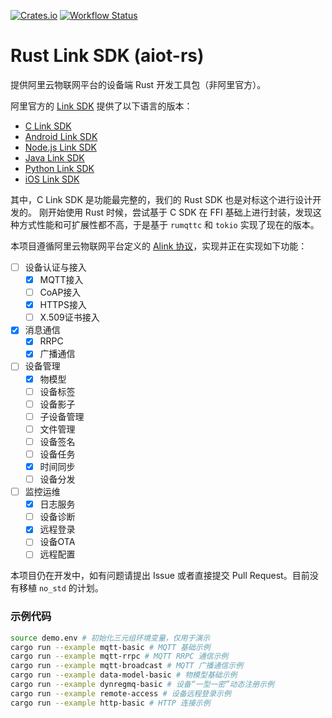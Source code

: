 [![Crates.io](https://img.shields.io/crates/v/aiot.svg)](https://crates.io/crates/aiot)
[![Workflow Status](https://github.com/lebai-robotics/aiot-rust/actions/workflows/rust.yml/badge.svg)](https://github.com/lebai-robotics/aiot-rust/actions/workflows/rust.yml)

# Rust Link SDK (aiot-rs)

提供阿里云物联网平台的设备端 Rust 开发工具包（非阿里官方）。

阿里官方的 [Link SDK](https://help.aliyun.com/document_detail/96596.html) 提供了以下语言的版本：
- [C Link SDK](https://help.aliyun.com/document_detail/163753.html)
- [Android Link SDK](https://help.aliyun.com/document_detail/96605.html)
- [Node.js Link SDK](https://help.aliyun.com/document_detail/96617.html)
- [Java Link SDK](https://help.aliyun.com/document_detail/97330.html)
- [Python Link SDK](https://help.aliyun.com/document_detail/98291.html)
- [iOS Link SDK](https://help.aliyun.com/document_detail/100532.html)

其中，C Link SDK 是功能最完整的，我们的 Rust SDK 也是对标这个进行设计开发的。
刚开始使用 Rust 时候，尝试基于 C SDK 在 FFI 基础上进行封装，发现这种方式性能和可扩展性都不高，于是基于 `rumqttc` 和 `tokio` 实现了现在的版本。

本项目遵循阿里云物联网平台定义的 [Alink 协议](https://help.aliyun.com/document_detail/90459.html)，实现并正在实现如下功能：

- [ ] 设备认证与接入
    - [x] MQTT接入
    - [ ] CoAP接入
    - [x] HTTPS接入
    - [ ] X.509证书接入
- [x] 消息通信
    - [x] RRPC
    - [x] 广播通信
- [ ] 设备管理
    - [x] 物模型
    - [ ] 设备标签
    - [ ] 设备影子
    - [ ] 子设备管理
    - [ ] 文件管理
    - [ ] 设备签名
    - [ ] 设备任务
    - [x] 时间同步
    - [ ] 设备分发
- [ ] 监控运维
    - [x] 日志服务
    - [ ] 设备诊断
    - [x] 远程登录
    - [ ] 设备OTA
    - [ ] 远程配置

本项目仍在开发中，如有问题请提出 Issue 或者直接提交 Pull Request。目前没有移植 `no_std` 的计划。

### 示例代码

```bash
source demo.env # 初始化三元组环境变量，仅用于演示
cargo run --example mqtt-basic # MQTT 基础示例
cargo run --example mqtt-rrpc # MQTT RRPC 通信示例
cargo run --example mqtt-broadcast # MQTT 广播通信示例
cargo run --example data-model-basic # 物模型基础示例
cargo run --example dynregmq-basic # 设备“一型一密”动态注册示例
cargo run --example remote-access # 设备远程登录示例
cargo run --example http-basic # HTTP 连接示例
```

